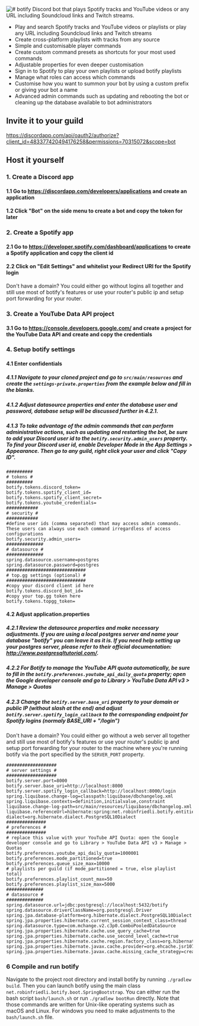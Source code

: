 ![# botify](https://raw.githubusercontent.com/robinfriedli/botify/master/resources-public/img/botify-logo-wide.png)
 Discord bot that plays Spotify tracks and YouTube videos or any URL including Soundcloud links and Twitch streams.

* Play and search Spotify tracks and YouTube videos or playlists or play any URL including Soundcloud links and Twitch streams
* Create cross-platform playlists with tracks from any source
* Simple and customisable player commands
* Create custom command presets as shortcuts for your most used commands
* Adjustable properties for even deeper customisation
* Sign in to Spotify to play your own playlists or upload botify playlists
* Manage what roles can access which commands
* Customise how you want to summon your bot by using a custom prefix or giving your bot a name
* Advanced admin commands such as updating and rebooting the bot or cleaning up the database available to bot administrators

## Invite it to your guild

https://discordapp.com/api/oauth2/authorize?client_id=483377420494176258&permissions=70315072&scope=bot

## Host it yourself

### 1. Create a Discord app

#### 1.1 Go to https://discordapp.com/developers/applications and create an application
#### 1.2 Click "Bot" on the side menu to create a bot and copy the token for later

### 2. Create a Spotify app

#### 2.1 Go to https://developer.spotify.com/dashboard/applications to create a Spotify application and copy the client id
#### 2.2 Click on "Edit Settings" and whitelist your Redirect URI for the Spotify login
Don't have a domain? You could either go without logins all together and still use most of botify's features or use your
router's public ip and setup port forwarding for your router.

### 3. Create a YouTube Data API project
#### 3.1 Go to https://console.developers.google.com/ and create a project for the YouTube Data API and create and copy the credentials

### 4. Setup botify settings
#### 4.1 Enter confidentials
##### 4.1.1 Navigate to your cloned project and go to `src/main/resources` and create the `settings-private.properties` from the example below and fill in the blanks.
##### 4.1.2 Adjust datasource properties and enter the database user and password, database setup will be discussed further in 4.2.1.
##### 4.1.3 To take advantage of the admin commands that can perform administrative actions, such as updating and restarting the bot, be sure to add your Discord user id to the `botify.security.admin_users` property. To find your Discord user id, enable Developer Mode in the App Settings > Appearance. Then go to any guild, right click your user and click "Copy ID".
```properties
##########
# tokens #
##########
botify.tokens.discord_token=
botify.tokens.spotify_client_id=
botify.tokens.spotify_client_secret=
botify.tokens.youtube_credentials=
############
# security #
############
#define user ids (comma separated) that may access admin commands. These users can always use each command irregardless of access configurations
botify.security.admin_users=
##############
# datasource #
##############
spring.datasource.username=postgres
spring.datasource.password=postgres
##############################
# top.gg settings (optional) #
##############################
#copy your discord client id here
botify.tokens.discord_bot_id=
#copy your top.gg token here
botify.tokens.topgg_token=
```
#### 4.2 Adjust application.properties
##### 4.2.1 Review the datasource properties and make necessary adjustments. If you are using a local postgres server and name your database "botify" you can leave it as it is. If you need help setting up your postgres server, please refer to their official documentation: http://www.postgresqltutorial.com/.
##### 4.2.2 For Botify to manage the YouTube API quota automatically, be sure to fill in the `botify.preferences.youtube_api_daily_quota` property; open the Google developer console and go to Library > YouTube Data API v3 > Manage > Quotas
##### 4.2.3 Change the `botify.server.base_uri` property to your domain or public IP (without slash at the end) and adjust `botify.server.spotify_login_callback` to the corresponding endpoint for Spotify logins (normaly BASE_URI + "/login")
Don't have a domain? You could either go without a web server all together and still use most of botify's features or use your
router's public ip and setup port forwarding for your router to the machine where you're running botify via the port specified by the `SERVER_PORT` property.
```properties
###################
# server settings #
###################
botify.server.port=8000
botify.server.base_uri=http://localhost:8000
botify.server.spotify_login_callback=http://localhost:8000/login
spring.liquibase.change-log=classpath:liquibase/dbchangelog.xml
spring.liquibase.contexts=definition,initialvalue,constraint
liquibase.change-log-path=src/main/resources/liquibase/dbchangelog.xml
liquibase.referenceUrl=hibernate:spring:net.robinfriedli.botify.entities?dialect=org.hibernate.dialect.PostgreSQL10Dialect
###############
# preferences #
###############
# replace this value with your YouTube API Quota: open the Google developer console and go to Library > YouTube Data API v3 > Manage > Quotas
botify.preferences.youtube_api_daily_quota=1000001
botify.preferences.mode_partitioned=true
botify.preferences.queue_size_max=10000
# playlists per guild (if mode_partitioned = true, else playlist total)
botify.preferences.playlist_count_max=50
botify.preferences.playlist_size_max=5000
##############
# datasource #
##############
spring.datasource.url=jdbc:postgresql://localhost:5432/botify
spring.datasource.driverClassName=org.postgresql.Driver
spring.jpa.database-platform=org.hibernate.dialect.PostgreSQL10Dialect
spring.jpa.properties.hibernate.current_session_context_class=thread
spring.datasource.type=com.mchange.v2.c3p0.ComboPooledDataSource
spring.jpa.properties.hibernate.cache.use_query_cache=true
spring.jpa.properties.hibernate.cache.use_second_level_cache=true
spring.jpa.properties.hibernate.cache.region.factory_class=org.hibernate.cache.jcache.JCacheRegionFactory
spring.jpa.properties.hibernate.javax.cache.provider=org.ehcache.jsr107.EhcacheCachingProvider
spring.jpa.properties.hibernate.javax.cache.missing_cache_strategy=create
```


### 6 Compile and run botify
Navigate to the project root directory and install botify by running `./gradlew build`. Then you can launch botify
using the main class `net.robinfriedli.botify.boot.SpringBootstrap`. You can either run the bash script `bash/launch.sh`
or run `./gradlew bootRun` directly. Note that those commands are written for Unix-like operating systems such as macOS and
Linux. For windows you need to make adjustments to the `bash/launch.sh` file.